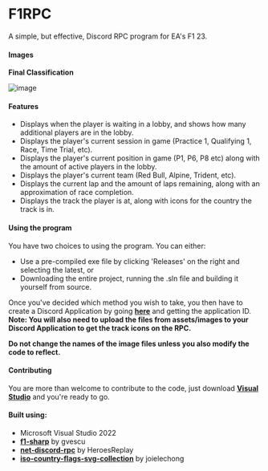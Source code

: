 # F1RPC

A simple, but effective, Discord RPC program for EA's F1 23.

#### Images
**Final Classification**

![image](https://github.com/xKaelyn/F1RPC/assets/20905508/c462ef47-cad0-4f26-b58b-7bdb32e8c2ba)


#### Features
- Displays when the player is waiting in a lobby, and shows how many additional players are in the lobby.
- Displays the player's current session in game (Practice 1, Qualifying 1, Race, Time Trial, etc).
- Displays the player's current position in game (P1, P6, P8 etc) along with the amount of active players in the lobby.
- Displays the player's current team (Red Bull, Alpine, Trident, etc).
- Displays the current lap and the amount of laps remaining, along with an approximation of race completion.
- Displays the track the player is at, along with icons for the country the track is in.

#### Using the program
You have two choices to using the program. You can either:
- Use a pre-compiled exe file by clicking 'Releases' on the right and selecting the latest, or
- Downloading the entire project, running the .sln file and building it yourself from source.
  
Once you've decided which method you wish to take, you then have to create a Discord Application by going [**here**](https://discord.com/developers/applications) and getting the application ID.
**Note: You will also need to upload the files from assets/images to your Discord Application to get the track icons on the RPC.**

**Do not change the names of the image files unless you also modify the code to reflect.**

#### Contributing
You are more than welcome to contribute to the code, just download **[Visual Studio](https://visualstudio.microsoft.com/downloads/)** and you're ready to go.

#### Built using:
- Microsoft Visual Studio 2022
- [**f1-sharp**](https://github.com/gvescu/f1-sharp) by gvescu
- [**net-discord-rpc**](https://github.com/HeroesReplay/net-discord-rpc) by HeroesReplay
- [**iso-country-flags-svg-collection**](https://github.com/joielechong/iso-country-flags-svg-collection?tab=readme-ov-file) by joielechong
